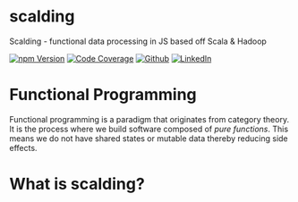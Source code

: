 # scalding
Scalding - functional data processing in JS based off Scala & Hadoop

[![npm Version](https://img.shields.io/badge/npm-1.0.0-3775A9?style=plastic&logo=npm)](https://www.npmjs.com/package/scalding)
[![Code Coverage](https://img.shields.io/badge/CodeCoverage-99p-F01F7A?style=plastic&logo=CodeCov)](https://github.com/social-learning/scalding-js)
[![Github](https://img.shields.io/badge/GitHub-scalding-181717?style=plastic&logo=GitHub)](https://github.com/social-learning/scalding-js)
[![LinkedIn](https://img.shields.io/badge/LinkedIn-CodeForAll-0077B5?style=plastic&logo=LinkedIn)](https://www.linkedin.com/company/codeforall/)

# Functional Programming
Functional programming is a paradigm that originates from category theory. It is the process where we build software composed of *pure functions*. This means we do not have shared states or mutable data thereby reducing side effects.

# What is scalding?

